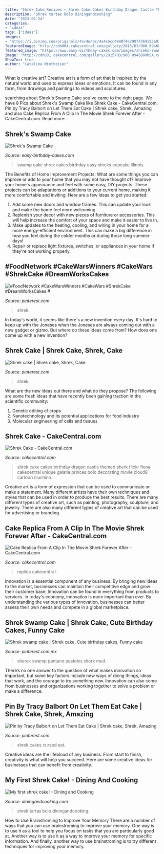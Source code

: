 ```yaml
---
title: "Shrek Cake Recipes ~ Shrek Cake Cakes Birthday Dragon Castle Themed Sherk Flickr Fiona Cakecentral Unique Galatia Princes Bolo Decorating Movie Cloud9 Cartoon Ciuchino"
description: "Shrek tartas bolo diningandcooking"
date: "2023-02-24"
categories:
- "ideas"
tags: ["ideas"]
images:
- "https://i.pinimg.com/originals/4a/4e/bc/4a4ebcc4840f4e390f4369153a925415.jpg"
featuredImage: "http://cdn001.cakecentral.com/gallery/2015/03/900_8946800kSA_cake-replica-from-a-clip-in-the-movie-shrek-forever-after.jpg"
featured_image: "https://www.easy-birthday-cakes.com/images/shreks-swamp-cake-21320542.jpg"
image: "http://cdn001.cakecentral.com/gallery/2015/03/900_8946800kSA_cake-replica-from-a-clip-in-the-movie-shrek-forever-after.jpg"
ShowToc: true
author: "Catalina Wintheiser"
---
```



What is creative art?
Creative art is a form of art that is inspired by the natural world and used to express ideas or emotions. It can be found in any form, from drawings and paintings to videos and sculptures.

	

		
searching about Shrek&#039;s Swamp Cake you've came to the right page. We have 8 Pics about Shrek&#039;s Swamp Cake like Shrek Cake - CakeCentral.com, Pin by Tracy Balbort on Let Them Eat Cake | Shrek cake, Shrek, Amazing and also Cake Replica From A Clip In The Movie Shrek Forever After - CakeCentral.com. Read more:
		
    
## Shrek&#039;s Swamp Cake

<img loading=lazy src="https://www.easy-birthday-cakes.com/images/shreks-swamp-cake-21320542.jpg" onerror="this.onerror=null;this.src='https://tse3.mm.bing.net/th?id=OIP.IzGjp8lJ8Fzw4r9d1CpwxgAAAA&amp;pid=15.1';" alt="Shrek&#039;s Swamp Cake">

_Source: easy-birthday-cakes.com_

>swamp cake shrek cakes birthday easy shreks cupcake illinois. 

	

The Benefits of Home Improvement Projects: What are some things you can improve or add to your home that you may not have thought of?
Improve your home's appearance and feel with some easy, DIY projects. These projects can be adaptations or additions to your current home, making it more comfortable and inviting. Here are a few ideas to get you started: 
1. Add some new doors and window frames. This can update your look and make the home feel more welcoming. 
2. Replenish your decor with new pieces of furniture or accessories. This will help increase the comfort of your space and make it easier to live in. 
3. Make updates to the heating, cooling, and wiring in your home for a more energy-efficient environment. This can make a big difference in how you feel during the colder months or during those long summer days! 
4. Repair or replace light fixtures, switches, or appliances in your home if they're not working properly.

    
## #FoodNetwork #CakeWarsWinners #CakeWars #ShrekCake #DreamWorksCakes #

<img loading=lazy src="https://i.pinimg.com/736x/28/07/79/2807793d211462f5f63abd14ba1eefaf.jpg" onerror="this.onerror=null;this.src='https://tse4.mm.bing.net/th?id=OIP.-AI57x1cX1L09vtIXThRzwHaNd&amp;pid=15.1';" alt="#FoodNetwork #CakeWarsWinners #CakeWars #ShrekCake #DreamWorksCakes #">

_Source: pinterest.com_

>shrek. 

	

In today's world, it seems like there's a new invention every day.  It's hard to keep up with the Joneses when the Joneses are always coming out with a new gadget or gizmo.  But where do these ideas come from?  How does one come up with a new invention?

    
## Shrek Cake | Shrek Cake, Shrek, Cake

<img loading=lazy src="https://i.pinimg.com/originals/4a/4e/bc/4a4ebcc4840f4e390f4369153a925415.jpg" onerror="this.onerror=null;this.src='https://tse4.mm.bing.net/th?id=OIP.n_VmXrfEqnM4HV7pBMOSHgHaJ4&amp;pid=15.1';" alt="Shrek cake | Shrek cake, Shrek, Cake">

_Source: pinterest.com_

>shrek. 

	

What are the new ideas out there and what do they propose?
The following are some fresh ideas that have recently been gaining traction in the scientific community: 
1. Genetic editing of crops
2. Nanotechnology and its potential applications for food industry
3. Molecular engineering of cells and tissues 

    
## Shrek Cake - CakeCentral.com

<img loading=lazy src="https://cdn001.cakecentral.com/gallery/2015/03/900_879287ZhgV_shrek-cake.jpg" onerror="this.onerror=null;this.src='https://tse3.mm.bing.net/th?id=OIP.y7gvdD8xhcY3DASDHLE5wwHaJ4&amp;pid=15.1';" alt="Shrek Cake - CakeCentral.com">

_Source: cakecentral.com_

>shrek cake cakes birthday dragon castle themed sherk flickr fiona cakecentral unique galatia princes bolo decorating movie cloud9 cartoon ciuchino. 

	

Creative art is a form of expression that can be used to communicate or make a statement. Many different artists have their own techniques and styles that can be used in order to produce the best results. There are many different types of creative art, such as painting, photography, sculpture, and jewelry. There are also many different types of creative art that can be used for advertising or branding.

    
## Cake Replica From A Clip In The Movie Shrek Forever After - CakeCentral.com

<img loading=lazy src="http://cdn001.cakecentral.com/gallery/2015/03/900_8946800kSA_cake-replica-from-a-clip-in-the-movie-shrek-forever-after.jpg" onerror="this.onerror=null;this.src='https://tse2.mm.bing.net/th?id=OIP._N7uVTwgetwR-CH0-P-kuQHaJ6&amp;pid=15.1';" alt="Cake Replica From A Clip In The Movie Shrek Forever After - CakeCentral.com">

_Source: cakecentral.com_

>replica cakecentral. 

	

Innovation is a essential component of any business. By bringing new ideas to the market, businesses can maintain their competitive edge and grow their customer base. Innovation can be found in everything from products to services. In today's economy, innovation is more important than ever. By understanding the various types of innovation, businesses can better assess their own needs and compete in a global marketplace.

    
## Shrek Swamp Cake | Shrek Cake, Cute Birthday Cakes, Funny Cake

<img loading=lazy src="https://i.pinimg.com/736x/89/d1/12/89d1127d7643225cbe1ee3cde7c03343.jpg" onerror="this.onerror=null;this.src='https://tse3.mm.bing.net/th?id=OIP.hXUH0Nz0cQ_FptyoRtoXQQHaIc&amp;pid=15.1';" alt="Shrek swamp cake | Shrek cake, Cute birthday cakes, Funny cake">

_Source: pinterest.com.mx_

>sherek swamp pantano pasteles sherk mud. 

	

There’s no one answer to the question of what makes innovation so important, but some key factors include new ways of doing things, ideas that work, and the courage to try something new. Innovation can also come from businesses and organizations working together to solve a problem or make a difference.

    
## Pin By Tracy Balbort On Let Them Eat Cake | Shrek Cake, Shrek, Amazing

<img loading=lazy src="https://i.pinimg.com/originals/a2/7c/0d/a27c0d3b62854e84573bb7e1d9942718.jpg" onerror="this.onerror=null;this.src='https://tse2.mm.bing.net/th?id=OIP.nyRhb6hG5PTUf2L3Chj5AAHaHi&amp;pid=15.1';" alt="Pin by Tracy Balbort on Let Them Eat Cake | Shrek cake, Shrek, Amazing">

_Source: pinterest.com_

>shrek cakes cursed eat. 

	

Creative ideas are the lifeblood of any business. From start to finish, creativity is what will help you succeed. Here are some creative ideas for businesses that can benefit from creativity.

    
## My First Shrek Cake! - Dining And Cooking

<img loading=lazy src="https://www.diningandcooking.com/wp-content/uploads/2021/03/b8awwrrt80p61.jpg" onerror="this.onerror=null;this.src='https://tse4.mm.bing.net/th?id=OIP.g8OrROi61CAL8D3jAOdSAgHaNK&amp;pid=15.1';" alt="My first shrek cake! - Dining and Cooking">

_Source: diningandcooking.com_

>shrek tartas bolo diningandcooking. 

	

How to Use Brainstroming to Improve Your Memory
There are a number of ways that you can use brainstroming to improve your memory. One way is to use it as a tool to help you focus on tasks that you are particularly good at. Another way is to use it as a way to improve your memory for specific information. And finally, another way to use brainstroming is to try different techniques for improving your memory.


